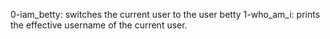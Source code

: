 0-iam_betty:  switches the current user to the user betty
1-who_am_i: prints the effective username of the current user.

